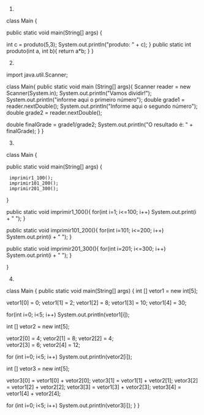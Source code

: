 1.
class Main {
 
 public static void main(String[] args) {
 
   int c = produto(5,3);
   System.out.println("produto: " + c);
 }
  public static int produto(int a, int b){
   return a*b;
 }
 }

2. 
import java.util.Scanner;
 
class Main{
public static void main (String[] args){
 Scanner reader = new Scanner(System.in);
System.out.println("Vamos dividir!");
System.out.println("informe aqui o primeiro número");
double grade1 = reader.nextDouble();
System.out.println("Informe aqui o segundo número");
double grade2 = reader.nextDouble();
 
double finalGrade = grade1/grade2;
System.out.println("O resultado é: " + finalGrade);
}
}

3.
class Main {
 
  public static void main(String[] args) {
     
     imprimir1_100();
     imprimir101_200();
     imprimir201_300();
    
   }
  
   public static void imprimir1_100(){
     for(int i=1; i<=100; i++)
       System.out.print(i + " "); 
   }
 
public static void imprimir101_200(){
 for(int i=101; i<=200; i++)
   System.out.print(i + " ");
}
 
public static void imprimir201_300(){
 for(int i=201; i<=300; i++)
   System.out.print(i + " ");
}
 
}
 
4. 
class Main {
 public static void main(String[] args) {
  int [] vetor1 = new int[5];
      
 vetor1[0] = 0;
 vetor1[1] = 2;
 vetor1[2] = 8;
 vetor1[3] = 10;
 vetor1[4] = 30;
    
 for(int i=0; i<5; i++)
   System.out.println(vetor1[i]);
 
 int [] vetor2 = new int[5];
 
 vetor2[0] = 4;
 vetor2[1] = 8;
 vetor2[2] = 4;   
 vetor2[3] = 6;
 vetor2[4] = 12;
 
 for (int i=0; i<5; i++)
   System.out.println(vetor2[i]);
 
 int [] vetor3 = new int[5];
 
 vetor3[0] = vetor1[0] + vetor2[0]; 
 vetor3[1] = vetor1[1] + vetor2[1];
 vetor3[2] = vetor1[2] + vetor2[2];
 vetor3[3] = vetor1[3] + vetor2[3];
 vetor3[4] = vetor1[4] + vetor2[4];
  
for (int i=0; i<5; i++)
  System.out.println(vetor3[i]);
  }
}

